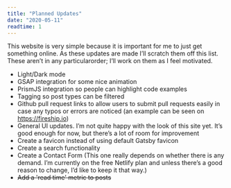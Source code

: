 ```yaml
---
title: "Planned Updates"
date: "2020-05-11"
readtime: 1
---
```


<p class="post-paragraph">This website is very simple because it is important for me to just get something online. As these updates are made I’ll scratch them off this list. These aren’t in any particularorder; I’ll work on them as I feel motivated.</p>

<ul class="post-list">
    <li>Light/Dark mode</li>
    <li>GSAP integration for some nice animation</li>
    <li>PrismJS integration so people can highlight code examples</li>
    <li>Tagging so post types can be filtered</li>
    <li>Github pull request links to allow users to submit pull requests easily in case any typos or errors are noticed (an example can be seen on <a href="https://fireship.io">https://fireship.io</a>)</li>
    <li>General UI updates. I’m not quite happy with the look of this site yet. It’s good enough for now, but there’s a lot of room for improvement</li>
    <li>Create a favicon instead of using default Gatsby favicon</li>
    <li>Create a search functionality</li>
    <li>Create a Contact Form (This one really depends on whether there is any demand. I’m currently on the free Netlify plan and unless there’s a good reason to change, I’d like to keep it that way.)</li>
    <li><s>Add a 'read time' metric to posts</s></li>
</ul>